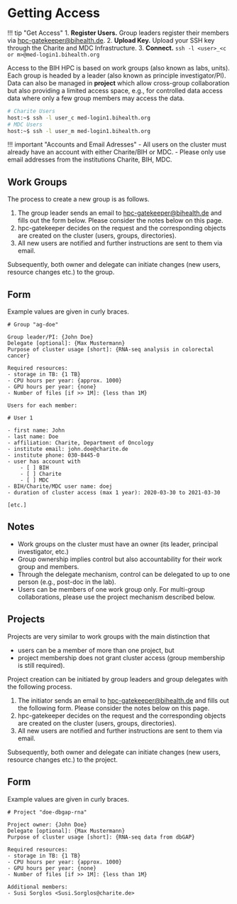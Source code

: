 # Getting Access

!!! tip "Get Access"
    1. **Register Users.** Group leaders register their members via  hpc-gatekeeper@bihealth.de.
    2. **Upload Key.** Upload your SSH key through the Charite and MDC Infrastructure.
    3. **Connect.** `ssh -l <user>_<c or m>@med-login1.bihealth.org`

Access to the BIH HPC is based on work groups (also known as labs, units).
Each group is headed by a leader (also known as principle investigator/PI).
Data can also be managed in **project** which allow cross-group collaboration but also providing a limited access space, e.g., for controlled data access data where only a few group members may access the data.


```bash
# Charite Users
host:~$ ssh -l user_c med-login1.bihealth.org
# MDC Users
host:~$ ssh -l user_m med-login1.bihealth.org
```

!!! important "Accounts and Email Adresses"
    - All users on the cluster must already have an account with either Charite/BIH or MDC.
    - Please only use email addresses from the institutions Charite, BIH, MDC.

## Work Groups

The process to create a new group is as follows.

1. The group leader sends an email to hpc-gatekeeper@bihealth.de and fills out the form below.
   Please consider the notes below on this page.
2. hpc-gatekeeper decides on the request and the corresponding objects are created on the cluster (users, groups, directories).
3. All new users are notified and further instructions are sent to them via email.

Subsequently, both owner and delegate can initiate changes (new users, resource changes etc.) to the group.

## Form

Example values are given in curly braces.

```
# Group "ag-doe"

Group leader/PI: {John Doe}
Delegate [optional]: {Max Mustermann}
Purpose of cluster usage [short]: {RNA-seq analysis in colorectal cancer}

Required resources:
- storage in TB: {1 TB}
- CPU hours per year: {approx. 1000}
- GPU hours per year: {none}
- Number of files [if >> 1M]: {less than 1M}

Users for each member:

# User 1

- first name: John
- last name: Doe
- affiliation: Charite, Department of Oncology
- institute email: john.doe@charite.de
- institute phone: 030-8445-0
- user has account with
    - [ ] BIH
    - [ ] Charite
    - [ ] MDC
- BIH/Charite/MDC user name: doej
- duration of cluster access (max 1 year): 2020-03-30 to 2021-03-30

[etc.]
```

## Notes

- Work groups on the cluster must have an owner (its leader, principal investigator, etc.)
- Group ownership implies control but also accountability for their work group and members.
- Through the delegate mechanism, control can be delegated to up to one person (e.g., post-doc in the lab).
- Users can be members of one work group only.
  For multi-group collaborations, please use the project mechanism described below.

## Projects

Projects are very similar to work groups with the main distinction that

- users can be a member of more than one project, but
- project membership does not grant cluster access (group membership is still required).

Project creation can be initiated by group leaders and group delegates with the following process.

1. The initiator sends an email to hpc-gatekeeper@bihealth.de and fills out the following form.
   Please consider the notes below on this page.
2. hpc-gatekeeper decides on the request and the corresponding objects are created on the cluster (users, groups, directories).
3. All new users are notified and further instructions are sent to them via email.

Subsequently, both owner and delegate can initiate changes (new users, resource changes etc.) to the project.

## Form

Example values are given in curly braces.

```
# Project "doe-dbgap-rna"

Project owner: {John Doe}
Delegate [optional]: {Max Mustermann}
Purpose of cluster usage [short]: {RNA-seq data from dbGAP}

Required resources:
- storage in TB: {1 TB}
- CPU hours per year: {approx. 1000}
- GPU hours per year: {none}
- Number of files [if >> 1M]: {less than 1M}

Additional members:
- Susi Sorglos <Susi.Sorglos@charite.de>
```
